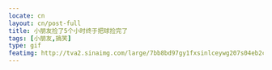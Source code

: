 ```yaml
---
locate: cn
layout: cn/post-full
title: 小朋友捡了5个小时终于把球捡完了
tags: [小朋友,搞笑]
type: gif
featimg: http://tva2.sinaimg.com/large/7bb8bd97gy1fxsinlceywg207s04eb2c.gif
---
```

